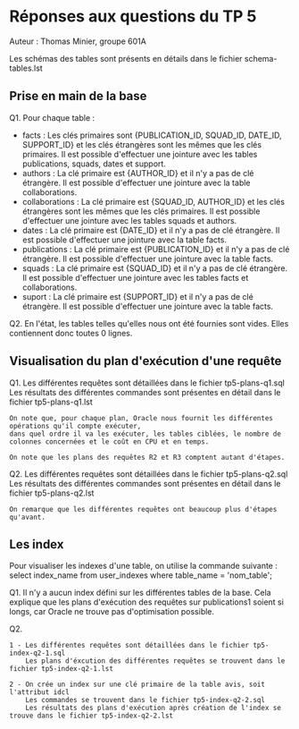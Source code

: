 Réponses aux questions du TP 5
================

Auteur : Thomas Minier, groupe 601A

Les schémas des tables sont présents en détails dans le fichier schema-tables.lst

Prise en main de la base
--------

Q1. Pour chaque table :
* facts : Les clés primaires sont {PUBLICATION_ID, SQUAD_ID, DATE_ID, SUPPORT_ID} et les clés étrangères sont les mêmes que les clés primaires. Il est possible d'effectuer une jointure avec les tables publications, squads, dates et support.
* authors : La clé primaire est {AUTHOR_ID} et il n'y a pas de clé étrangère. Il est possible d'effectuer une jointure avec la table collaborations.
* collaborations : La clé primaire est {SQUAD_ID, AUTHOR_ID} et les clés étrangères sont les mêmes que les clés primaires. Il est possible d'effectuer une jointure avec les tables squads et authors.
* dates : La clé primaire est {DATE_ID} et il n'y a pas de clé étrangère. Il est possible d'effectuer une jointure avec la table facts.
* publications : La clé primaire est {PUBLICATION_ID} et il n'y a pas de clé étrangère. Il est possible d'effectuer une jointure avec la table facts.
* squads : La clé primaire est {SQUAD_ID} et il n'y a pas de clé étrangère. Il est possible d'effectuer une jointure avec les tables facts et collaborations.
* suport : La clé primaire est {SUPPORT_ID} et il n'y a pas de clé étrangère. Il est possible d'effectuer une jointure avec la table facts.

Q2. En l'état, les tables telles qu'elles nous ont été fournies sont vides. Elles contiennent donc toutes 0 lignes.

Visualisation du plan d'exécution d'une requête
--------

Q1. Les différentes requêtes sont détaillées dans le fichier tp5-plans-q1.sql
	Les résultats des différentes commandes sont présentes en détail dans le fichier tp5-plans-q1.lst

	On note que, pour chaque plan, Oracle nous fournit les différentes opérations qu'il compte exécuter, 
	dans quel ordre il va les exécuter, les tables ciblées, le nombre de colonnes concernées et le coût en CPU et en temps.

	On note que les plans des requêtes R2 et R3 comptent autant d'étapes.


Q2. Les différentes requêtes sont détaillées dans le fichier tp5-plans-q2.sql
	Les résultats des différentes commandes sont présentes en détail dans le fichier tp5-plans-q2.lst

	On remarque que les différentes requêtes ont beaucoup plus d'étapes qu'avant.


Les index
--------

Pour visualiser les indexes d'une table, on utilise la commande suivante :
		select index_name 
		from user_indexes 
		where table_name = 'nom_table';

Q1.	Il n'y a aucun index défini sur les différentes tables de la base. Cela explique que les plans d'exécution des requêtes
	sur publications1 soient si longs, car Oracle ne trouve pas d'optimisation possible.

Q2.	

	1 - Les différentes requêtes sont détaillées dans le fichier tp5-index-q2-1.sql
		Les plans d'éxcution des différentes requêtes se trouvent dans le fichier tp5-index-q2-1.lst

	2 - On crée un index sur une clé primaire de la table avis, soit l'attribut idcl
		Les commandes se trouvent dans le fichier tp5-index-q2-2.sql
		Les résultats des plans d'exécution après création de l'index se trouve dans le fichier tp5-index-q2-2.lst